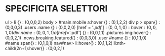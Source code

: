 # SPECIFICITA SELETTORI

ul > li {} : (0,0,0,2)
body > #main.mobile a:hover {} : (0,1,2,2)
div p > span{} : (0,0,0,3)
.users .name {} : (0,0,2,0)
[href$='.pdf'] {} : (0,0,1,0)
:hover{} : (0,0,1,0)
div .name {} : (0,0,1,1)
a[href$='.pdf'] {} : (0,0,1,1)
.pictures img:hover{} : (0,0,2,1)
.news.breaking.featured{} : (0,0,3,0)
.user #name {} : (0,1,1,0)
\#name span{} : (0,1,0,1)
nav#nav> li:hover{} : (0,1,1,2)
li:nth-child(2n+1):hover{} : (0,0,2,1)

